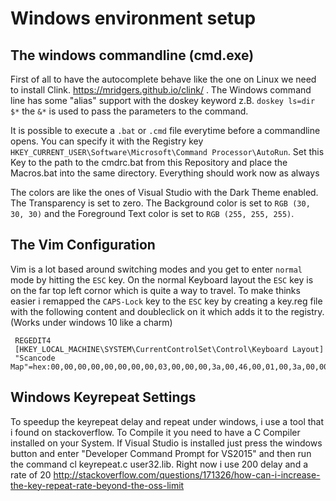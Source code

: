 # Windows environment setup
## The windows commandline (cmd.exe)
First of all to have the autocomplete behave like the one on Linux we need to install Clink. https://mridgers.github.io/clink/ . The Windows command line has some "alias" support with the doskey keyword z.B. `doskey ls=dir $*` the `&*` is used to pass the parameters to the command. 

It is possible to execute a `.bat` or `.cmd` file everytime before a commandline opens. You can specify it with the Registry key `HKEY_CURRENT_USER\Software\Microsoft\Command Processor\AutoRun`. Set this Key to the path to the cmdrc.bat from this Repository and place the Macros.bat into the same directory. Everything should work now as always

The colors are like the ones of Visual Studio with the Dark Theme enabled. The Transparency is set to zero. The Background color is set to `RGB (30, 30, 30)` and the Foreground Text color is set to `RGB (255, 255, 255)`. 

## The Vim Configuration 
Vim is a lot based around switching modes and you get to enter `normal` mode by hitting the `ESC` key. On the normal Keyboard layout the `ESC` key is on the far top left cornor which is quite a way to travel. To make thinks easier i remapped the `CAPS-Lock` key to the `ESC` key by creating a key.reg file with the following content and doubleclick on it which adds it to the registry. (Works under windows 10 like a charm) 

     REGEDIT4
     [HKEY_LOCAL_MACHINE\SYSTEM\CurrentControlSet\Control\Keyboard Layout]
     "Scancode Map"=hex:00,00,00,00,00,00,00,00,03,00,00,00,3a,00,46,00,01,00,3a,00,00,00,00,00

## Windows Keyrepeat Settings
To speedup the keyrepeat delay and repeat under windows, i use a tool that i found on stackoverflow. To Compile it you need to have a C Compiler installed on your System. If Visual Studio is installed just press the windows button and enter "Developer Command Prompt for VS2015" and then run the command cl keyrepeat.c user32.lib. Right now i use 200 delay and a rate of 20
http://stackoverflow.com/questions/171326/how-can-i-increase-the-key-repeat-rate-beyond-the-oss-limit
     
     
     

